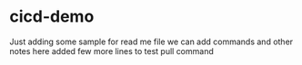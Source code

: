 # cicd-demo
Just adding some sample for read me file
we can add commands and other notes here
added few more lines to test pull command
